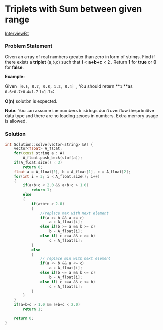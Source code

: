 # Triplets with Sum between given range

[InterviewBit](https://www.interviewbit.com/problems/triplets-with-sum-between-given-range/)

### Problem Statement

Given an array of real numbers greater than zero in form of strings. Find if there exists a **triplet** (a,b,c) such that **1** < **a+b+c** < **2** . Return **1** for **true** or **0** for **false**.

**Example:**

Given`  [0.6, 0.7, 0.8, 1.2, 0.4]  `, You should return **`1` **as `0.6+0.7+0.4=1.7`  `1<1.7<2`

**O(n)** solution is expected.

**Note**: You can assume the numbers in strings don’t overflow the primitive data type and there are no leading zeroes in numbers. Extra memory usage is allowed.

### Solution

```cpp
int Solution::solve(vector<string> &A) {
    vector<float> A_float;
    for(const string a : A)
        A_float.push_back(stof(a));
    if(A_float.size() < 3)
        return 0;
    float a = A_float[0], b = A_float[1], c = A_float[2];
    for(int i = 3; i < A_float.size(); i++)
    {
        if(a+b+c < 2.0 && a+b+c > 1.0)
            return 1;
        else
        {
            if(a+b+c > 2.0)
            {
                //replace max with next element
                if(a >= b && a >= c)
                    a = A_float[i];
                else if(b >= a && b >= c)
                    b = A_float[i];
                else if( c >=a && c >= b)
                    c = A_float[i];
            }
            else
            {
                // replace min with next element
                if(a <= b && a <= c)
                    a = A_float[i];
                else if(b <= a && b <= c)
                    b = A_float[i];
                else if( c <=a && c <= b)
                    c = A_float[i];
            }
        }
    }
    if(a+b+c > 1.0 && a+b+c < 2.0)
        return 1;

    return 0;
}
```
